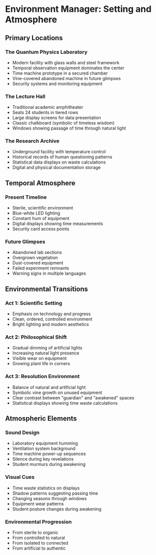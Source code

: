 # Environment Manager: Setting and Atmosphere

## Primary Locations

### The Quantum Physics Laboratory
- Modern facility with glass walls and steel framework
- Temporal observation equipment dominates the center
- Time machine prototype in a secured chamber
- Vine-covered abandoned machine in future glimpses
- Security systems and monitoring equipment

### The Lecture Hall
- Traditional academic amphitheater
- Seats 24 students in tiered rows
- Large display screens for data presentation
- Classic chalkboard (symbolic of timeless wisdom)
- Windows showing passage of time through natural light

### The Research Archive
- Underground facility with temperature control
- Historical records of human questioning patterns
- Statistical data displays on waste calculations
- Digital and physical documentation storage

## Temporal Atmosphere

### Present Timeline
- Sterile, scientific environment
- Blue-white LED lighting
- Constant hum of equipment
- Digital displays showing time measurements
- Security card access points

### Future Glimpses
- Abandoned lab sections
- Overgrown vegetation
- Dust-covered equipment
- Failed experiment remnants
- Warning signs in multiple languages

## Environmental Transitions

### Act 1: Scientific Setting
- Emphasis on technology and progress
- Clean, ordered, controlled environment
- Bright lighting and modern aesthetics

### Act 2: Philosophical Shift
- Gradual dimming of artificial lights
- Increasing natural light presence
- Visible wear on equipment
- Growing plant life in corners

### Act 3: Resolution Environment
- Balance of natural and artificial light
- Symbolic vine growth on unused equipment
- Clear contrast between "guardian" and "awakened" spaces
- Statistical displays showing time waste calculations

## Atmospheric Elements

### Sound Design
- Laboratory equipment humming
- Ventilation system background
- Time machine power-up sequences
- Silence during key revelations
- Student murmurs during awakening

### Visual Cues
- Time waste statistics on displays
- Shadow patterns suggesting passing time
- Changing seasons through windows
- Equipment wear patterns
- Student posture changes during awakening

### Environmental Progression
- From sterile to organic
- From controlled to natural
- From isolated to connected
- From artificial to authentic